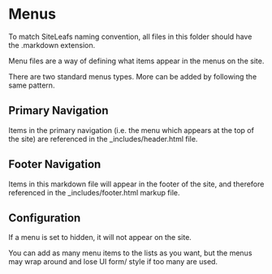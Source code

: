 # Menus

To match SiteLeafs naming convention, all files in this folder should have the .markdown extension. 

Menu files are a way of defining what items appear in the menus on the site. 

There are two standard menus types. More can be added by following the same pattern.  

## Primary Navigation

Items in the primary navigation (i.e. the menu which appears at the top of the site) are referenced in the _includes/header.html file. 

## Footer Navigation

Items in this markdown file will appear in the footer of the site, and therefore referenced in the _includes/footer.html markup file. 

## Configuration

If a menu is set to hidden, it will not appear on the site. 

You can add as many menu items to the lists as you want, but the menus may wrap around and lose UI form/ style if too many are used. 
